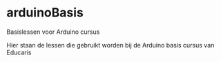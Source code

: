 # arduinoBasis
Basislessen voor Arduino cursus

Hier staan de lessen die gebruikt worden bij de Arduino basis cursus van Educaris
